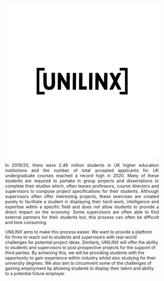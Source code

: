 
<img src = "./LOGO.png" align = "center">


<p align="justify">
In 2019/20, there were 2.46 million students in UK higher education institutions and the number of total accepted applicants for UK undergraduate courses reached a record high in 2020. Many of these students are required to partake in group projects and dissertations to complete their studies which, often leaves professors, course directors and supervisors to compose project specifications for their students. Although supervisors often offer interesting projects, these exercises are created purely to facilitate a student in displaying their hard-work, intelligence and expertise within a specific field and does not allow students to provide a direct impact on the economy. Some supervisors are often able to find external partners for their students but, this process can often be difficult and time consuming.

UNILINX aims to make this process easier. We want to provide a platform for firms to reach out to students and supervisors with real-world challenges for potential project ideas. Similarly, UNILINX will offer the ability to students and supervisors to post prospective projects for the support of third parties. By achieving this, we will be providing students with the opportunity to gain experience within industry whilst also studying for their university degrees. We also aim to circumvent some of the challenges of gaining employment by allowing students to display their talent and ability to a potential future employer.
</p>